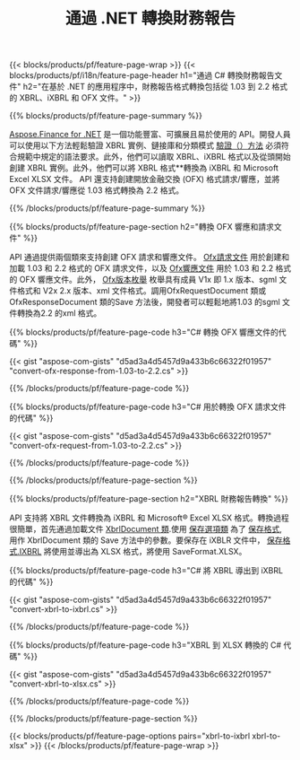 ﻿---
title: 通過 .NET 轉換財務報告
url: /zh-hant/net/conversion/
description:  C# 代碼通過 .NET 庫轉換 XBRL、iXBRL（內聯 xbrl）和 OFX 文件格式的財務報告。
---
{{< blocks/products/pf/feature-page-wrap >}}
{{< blocks/products/pf/i18n/feature-page-header h1="通過 C# 轉換財務報告文件" h2="在基於 .NET 的應用程序中，財務報告格式轉換包括從 1.03 到 2.2 格式的 XBRL、iXBRL 和 OFX 文件。" >}}

{{% blocks/products/pf/feature-page-summary %}}

[Aspose.Finance for .NET](https://products.aspose.com/finance/net/) 是一個功能豐富、可擴展且易於使用的 API。開發人員可以使用以下方法輕鬆驗證 XBRL 實例、鏈接庫和分類模式 [驗證（）方法](https://apireference.aspose.com/finance/net/aspose.finance.xbrl/xbrlinstance/methods/validate) 必須符合規範中規定的語法要求。此外，他們可以讀取 XBRL、iXBRL 格式以及從頭開始創建 XBRL 實例。此外，他們可以將 XBRL 格式**轉換為 iXBRL 和 Microsoft Excel XLSX 文件。 API 還支持創建開放金融交換 (OFX) 格式請求/響應，並將 OFX 文件請求/響應從 1.03 格式轉換為 2.2 格式。

{{% /blocks/products/pf/feature-page-summary %}}

{{% blocks/products/pf/feature-page-section h2="轉換 OFX 響應和請求文件" %}}

API 通過提供兩個類來支持創建 OFX 請求和響應文件。 [Ofx請求文件](https://apireference.aspose.com/finance/net/aspose.finance.ofx/ofxrequestdocument) 用於創建和加載 1.03 和 2.2 格式的 OFX 請求文件，以及 [Ofx響應文件](https://apireference.aspose.com/finance/net/aspose.finance.ofx/ofxresponsedocument) 用於 1.03 和 2.2 格式的 OFX 響應文件。此外， [Ofx版本枚舉](https://apireference.aspose.com/finance/net/aspose.finance.ofx/ofxversionenum) 枚舉具有成員 V1x 即 1.x 版本、sgml 文件格式和 V2x 2.x 版本、xml 文件格式。調用OfxRequestDocument 類或OfxResponseDocument 類的Save 方法後，開發者可以輕鬆地將1.03 的sgml 文件轉換為2.2 的xml 格式。


{{% blocks/products/pf/feature-page-code h3="C# 轉換 OFX 響應文件的代碼" %}}

{{< gist "aspose-com-gists" "d5ad3a4d5457d9a433b6c66322f01957" "convert-ofx-response-from-1.03-to-2.2.cs" >}} 

{{% /blocks/products/pf/feature-page-code %}}

{{% blocks/products/pf/feature-page-code h3="C# 用於轉換 OFX 請求文件的代碼" %}}

{{< gist "aspose-com-gists" "d5ad3a4d5457d9a433b6c66322f01957" "convert-ofx-request-from-1.03-to-2.2.cs" >}} 

{{% /blocks/products/pf/feature-page-code %}}

{{% /blocks/products/pf/feature-page-section %}}

{{% blocks/products/pf/feature-page-section h2="XBRL 財務報告轉換" %}}

API 支持將 XBRL 文件轉換為 iXBRL 和 Microsoft® Excel XLSX 格式。轉換過程很簡單，首先通過加載文件 [XbrlDocument 類](https://apireference.aspose.com/finance/net/aspose.finance.xbrl/xbrldocument).使用 [保存選項類](https://apireference.aspose.com/finance/net/aspose.finance.xbrl/saveoptions) 為了 [保存格式](https://apireference.aspose.com/finance/net/aspose.finance.xbrl/saveoptions/properties/saveformat), 用作 XbrlDocument 類的 Save 方法中的參數。要保存在 iXBLR 文件中， [保存格式.IXBRL](https://apireference.aspose.com/finance/net/aspose.finance.xbrl/saveformat) 將使用並導出為 XLSX 格式，將使用 SaveFormat.XLSX。

{{% blocks/products/pf/feature-page-code h3="C# 將 XBRL 導出到 iXBRL 的代碼" %}}

{{< gist "aspose-com-gists" "d5ad3a4d5457d9a433b6c66322f01957" "convert-xbrl-to-ixbrl.cs" >}} 

{{% /blocks/products/pf/feature-page-code %}}

{{% blocks/products/pf/feature-page-code h3="XBRL 到 XLSX 轉換的 C# 代碼" %}}

{{< gist "aspose-com-gists" "d5ad3a4d5457d9a433b6c66322f01957" "convert-xbrl-to-xlsx.cs" >}} 

{{% /blocks/products/pf/feature-page-code %}}

{{% /blocks/products/pf/feature-page-section %}}

{{< blocks/products/pf/feature-page-options pairs="xbrl-to-ixbrl xbrl-to-xlsx" >}}
{{< /blocks/products/pf/feature-page-wrap >}}